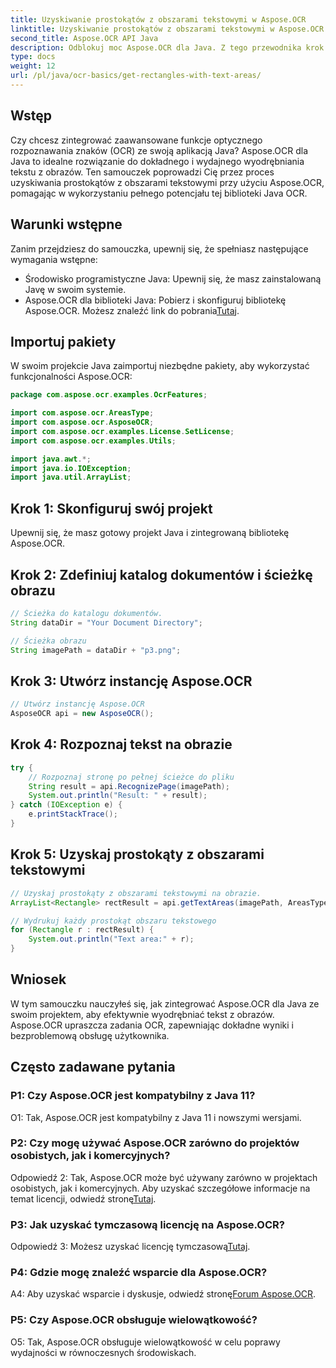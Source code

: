 ```yaml
---
title: Uzyskiwanie prostokątów z obszarami tekstowymi w Aspose.OCR
linktitle: Uzyskiwanie prostokątów z obszarami tekstowymi w Aspose.OCR
second_title: Aspose.OCR API Java
description: Odblokuj moc Aspose.OCR dla Java. Z tego przewodnika krok po kroku dowiesz się, jak płynnie wyodrębniać tekst z obrazów. Pobierz teraz, aby efektywnie rozpoznawać tekst.
type: docs
weight: 12
url: /pl/java/ocr-basics/get-rectangles-with-text-areas/
---
```

## Wstęp

Czy chcesz zintegrować zaawansowane funkcje optycznego rozpoznawania znaków (OCR) ze swoją aplikacją Java? Aspose.OCR dla Java to idealne rozwiązanie do dokładnego i wydajnego wyodrębniania tekstu z obrazów. Ten samouczek poprowadzi Cię przez proces uzyskiwania prostokątów z obszarami tekstowymi przy użyciu Aspose.OCR, pomagając w wykorzystaniu pełnego potencjału tej biblioteki Java OCR.

## Warunki wstępne

Zanim przejdziesz do samouczka, upewnij się, że spełniasz następujące wymagania wstępne:

- Środowisko programistyczne Java: Upewnij się, że masz zainstalowaną Javę w swoim systemie.
-  Aspose.OCR dla biblioteki Java: Pobierz i skonfiguruj bibliotekę Aspose.OCR. Możesz znaleźć link do pobrania[Tutaj](https://releases.aspose.com/ocr/java/).

## Importuj pakiety

W swoim projekcie Java zaimportuj niezbędne pakiety, aby wykorzystać funkcjonalności Aspose.OCR:

```java
package com.aspose.ocr.examples.OcrFeatures;

import com.aspose.ocr.AreasType;
import com.aspose.ocr.AsposeOCR;
import com.aspose.ocr.examples.License.SetLicense;
import com.aspose.ocr.examples.Utils;

import java.awt.*;
import java.io.IOException;
import java.util.ArrayList;
```

## Krok 1: Skonfiguruj swój projekt

Upewnij się, że masz gotowy projekt Java i zintegrowaną bibliotekę Aspose.OCR.

## Krok 2: Zdefiniuj katalog dokumentów i ścieżkę obrazu

```java
// Ścieżka do katalogu dokumentów.
String dataDir = "Your Document Directory";

// Ścieżka obrazu
String imagePath = dataDir + "p3.png";
```

## Krok 3: Utwórz instancję Aspose.OCR

```java
// Utwórz instancję Aspose.OCR
AsposeOCR api = new AsposeOCR();
```

## Krok 4: Rozpoznaj tekst na obrazie

```java
try {
    // Rozpoznaj stronę po pełnej ścieżce do pliku
    String result = api.RecognizePage(imagePath);
    System.out.println("Result: " + result);
} catch (IOException e) {
    e.printStackTrace();
}
```

## Krok 5: Uzyskaj prostokąty z obszarami tekstowymi

```java
// Uzyskaj prostokąty z obszarami tekstowymi na obrazie.
ArrayList<Rectangle> rectResult = api.getTextAreas(imagePath, AreasType.PARAGRAPHS, true);

// Wydrukuj każdy prostokąt obszaru tekstowego
for (Rectangle r : rectResult) {
    System.out.println("Text area:" + r);
}
```

## Wniosek

W tym samouczku nauczyłeś się, jak zintegrować Aspose.OCR dla Java ze swoim projektem, aby efektywnie wyodrębniać tekst z obrazów. Aspose.OCR upraszcza zadania OCR, zapewniając dokładne wyniki i bezproblemową obsługę użytkownika.

## Często zadawane pytania

### P1: Czy Aspose.OCR jest kompatybilny z Java 11?

O1: Tak, Aspose.OCR jest kompatybilny z Java 11 i nowszymi wersjami.

### P2: Czy mogę używać Aspose.OCR zarówno do projektów osobistych, jak i komercyjnych?

 Odpowiedź 2: Tak, Aspose.OCR może być używany zarówno w projektach osobistych, jak i komercyjnych. Aby uzyskać szczegółowe informacje na temat licencji, odwiedź stronę[Tutaj](https://purchase.aspose.com/buy).

### P3: Jak uzyskać tymczasową licencję na Aspose.OCR?

 Odpowiedź 3: Możesz uzyskać licencję tymczasową[Tutaj](https://purchase.aspose.com/temporary-license/).

### P4: Gdzie mogę znaleźć wsparcie dla Aspose.OCR?

 A4: Aby uzyskać wsparcie i dyskusje, odwiedź stronę[Forum Aspose.OCR](https://forum.aspose.com/c/ocr/16).

### P5: Czy Aspose.OCR obsługuje wielowątkowość?

O5: Tak, Aspose.OCR obsługuje wielowątkowość w celu poprawy wydajności w równoczesnych środowiskach.

